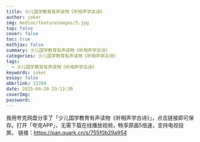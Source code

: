 ```yaml
---
title: 少儿国学教育有声读物《听相声学古诗》
author: joker
img: medias/featureimages/5.jpg
top: false
cover: false
toc: true
mathjax: false
summary: 少儿国学教育有声读物《听相声学古诗》
categories: 少儿国学教育有声读物《听相声学古诗》
tags:
  - 少儿国学教育有声读物《听相声学古诗》
keywords: joker
essay: false
abbrlink: 11704
date: 2025-04-20 23:13:30
coverImg:
password:
---
```


我用夸克网盘分享了「少儿国学教育有声读物《听相声学古诗》」，点击链接即可保存。打开「夸克APP」，无需下载在线播放视频，畅享原画5倍速，支持电视投屏。
链接：https://pan.quark.cn/s/755f0b29a954
